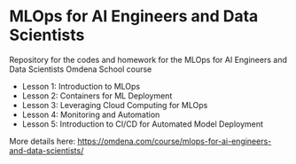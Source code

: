 # MLOps for AI Engineers and Data Scientists

Repository for the codes and homework for the MLOps for AI Engineers and Data Scientists Omdena School course

- Lesson 1: Introduction to MLOps
- Lesson 2: Containers for ML Deployment
- Lesson 3: Leveraging Cloud Computing for MLOps
- Lesson 4: Monitoring and Automation
- Lesson 5: Introduction to CI/CD for Automated Model Deployment

More details here: https://omdena.com/course/mlops-for-ai-engineers-and-data-scientists/
